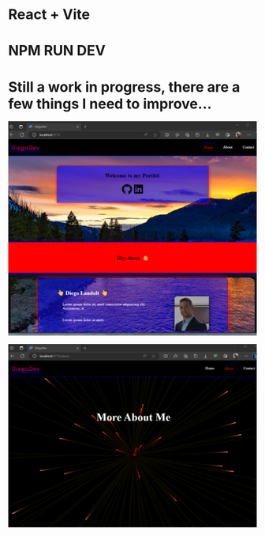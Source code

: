 # React + Vite
# NPM RUN DEV
# Still a work in progress, there are a few things I need to improve...

![Alt text](image.png)

![Alt text](image-2.png)
